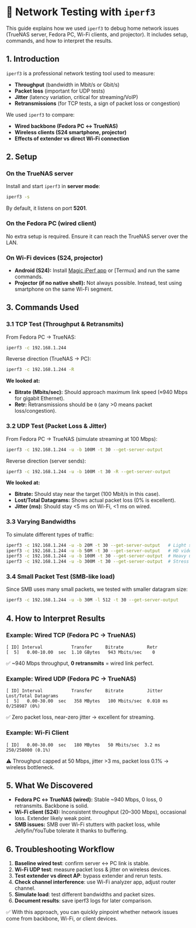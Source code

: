 # 📘 Network Testing with `iperf3`

This guide explains how we used `iperf3` to debug home network issues (TrueNAS server, Fedora PC, Wi-Fi clients, and projector). It includes setup, commands, and how to interpret the results.



## 1. Introduction

`iperf3` is a professional network testing tool used to measure:

* **Throughput** (bandwidth in Mbit/s or Gbit/s)
* **Packet loss** (important for UDP tests)
* **Jitter** (latency variation, critical for streaming/VoIP)
* **Retransmissions** (for TCP tests, a sign of packet loss or congestion)

We used `iperf3` to compare:

* **Wired backbone (Fedora PC ↔ TrueNAS)**
* **Wireless clients (S24 smartphone, projector)**
* **Effects of extender vs direct Wi-Fi connection**



## 2. Setup

### On the **TrueNAS server**

Install and start `iperf3` in **server mode**:

```bash
iperf3 -s
```

By default, it listens on port **5201**.

### On the **Fedora PC (wired client)**

No extra setup is required. Ensure it can reach the TrueNAS server over the LAN.

### On **Wi-Fi devices (S24, projector)**

* **Android (S24):** Install [Magic iPerf app](https://play.google.com/store/apps/details?id=tech.misfitlabs.iperf) or \[Termux] and run the same commands.
* **Projector (if no native shell):** Not always possible. Instead, test using smartphone on the same Wi-Fi segment.



## 3. Commands Used

### 3.1 TCP Test (Throughput & Retransmits)

From Fedora PC → TrueNAS:

```bash
iperf3 -c 192.168.1.244
```

Reverse direction (TrueNAS → PC):

```bash
iperf3 -c 192.168.1.244 -R
```

**We looked at:**

* **Bitrate (Mbits/sec):** Should approach maximum link speed (≈940 Mbps for gigabit Ethernet).
* **Retr:** Retransmissions should be `0` (any >0 means packet loss/congestion).



### 3.2 UDP Test (Packet Loss & Jitter)

From Fedora PC → TrueNAS (simulate streaming at 100 Mbps):

```bash
iperf3 -c 192.168.1.244 -u -b 100M -t 30 --get-server-output
```

Reverse direction (server sends):

```bash
iperf3 -c 192.168.1.244 -u -b 100M -t 30 -R --get-server-output
```

**We looked at:**

* **Bitrate:** Should stay near the target (100 Mbit/s in this case).
* **Lost/Total Datagrams:** Shows actual packet loss (0% is excellent).
* **Jitter (ms):** Should stay <5 ms on Wi-Fi, <1 ms on wired.



### 3.3 Varying Bandwidths

To simulate different types of traffic:

```bash
iperf3 -c 192.168.1.244 -u -b 20M -t 30 --get-server-output   # Light streaming
iperf3 -c 192.168.1.244 -u -b 50M -t 30 --get-server-output   # HD video
iperf3 -c 192.168.1.244 -u -b 100M -t 30 --get-server-output  # Heavy use
iperf3 -c 192.168.1.244 -u -b 300M -t 30 --get-server-output  # Stress test
```



### 3.4 Small Packet Test (SMB-like load)

Since SMB uses many small packets, we tested with smaller datagram size:

```bash
iperf3 -c 192.168.1.244 -u -b 30M -l 512 -t 30 --get-server-output
```



## 4. How to Interpret Results

### Example: Wired TCP (Fedora PC → TrueNAS)

```
[ ID] Interval           Transfer     Bitrate         Retr
[  5]   0.00-10.00  sec  1.10 GBytes   943 Mbits/sec    0
```

✅ \~940 Mbps throughput, **0 retransmits** = wired link perfect.



### Example: Wired UDP (Fedora PC → TrueNAS)

```
[ ID] Interval           Transfer     Bitrate         Jitter    Lost/Total Datagrams
[  5]   0.00-30.00  sec   358 MBytes   100 Mbits/sec  0.010 ms  0/258987 (0%)
```

✅ Zero packet loss, near-zero jitter → excellent for streaming.



### Example: Wi-Fi Client

```
[ ID]   0.00-30.00  sec   180 MBytes   50 Mbits/sec  3.2 ms  250/258000 (0.1%)
```

⚠️ Throughput capped at 50 Mbps, jitter >3 ms, packet loss 0.1% → wireless bottleneck.



## 5. What We Discovered

* **Fedora PC ↔ TrueNAS (wired):** Stable \~940 Mbps, 0 loss, 0 retransmits. Backbone is solid.
* **Wi-Fi client (S24):** Inconsistent throughput (20–300 Mbps), occasional loss. Extender likely weak point.
* **SMB issues:** SMB over Wi-Fi stutters with packet loss, while Jellyfin/YouTube tolerate it thanks to buffering.



## 6. Troubleshooting Workflow

1. **Baseline wired test**: confirm server ↔ PC link is stable.
2. **Wi-Fi UDP test**: measure packet loss & jitter on wireless devices.
3. **Test extender vs direct AP**: bypass extender and rerun tests.
4. **Check channel interference**: use Wi-Fi analyzer app, adjust router channel.
5. **Simulate load**: test different bandwidths and packet sizes.
6. **Document results**: save iperf3 logs for later comparison.



✅ With this approach, you can quickly pinpoint whether network issues come from backbone, Wi-Fi, or client devices.
